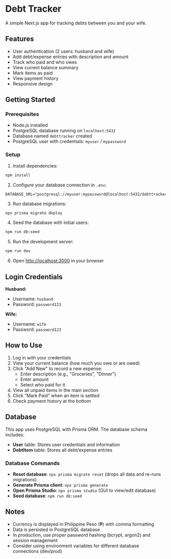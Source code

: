 # Debt Tracker

A simple Next.js app for tracking debts between you and your wife.

## Features

- User authentication (2 users: husband and wife)
- Add debt/expense entries with description and amount
- Track who paid and who owes
- View current balance summary
- Mark items as paid
- View payment history
- Responsive design

## Getting Started

### Prerequisites

- Node.js installed
- PostgreSQL database running on `localhost:5432`
- Database named `debttracker` created
- PostgreSQL user with credentials: `myuser` / `mypassword`

### Setup

1. Install dependencies:
```bash
npm install
```

2. Configure your database connection in `.env`:
```
DATABASE_URL="postgresql://myuser:mypassword@localhost:5432/debttracker"
```

3. Run database migrations:
```bash
npx prisma migrate deploy
```

4. Seed the database with initial users:
```bash
npm run db:seed
```

5. Run the development server:
```bash
npm run dev
```

6. Open [http://localhost:3000](http://localhost:3000) in your browser

## Login Credentials

**Husband:**
- Username: `husband`
- Password: `password123`

**Wife:**
- Username: `wife`
- Password: `password123`

## How to Use

1. Log in with your credentials
2. View your current balance (how much you owe or are owed)
3. Click "Add New" to record a new expense:
   - Enter description (e.g., "Groceries", "Dinner")
   - Enter amount
   - Select who paid for it
4. View all unpaid items in the main section
5. Click "Mark Paid" when an item is settled
6. Check payment history at the bottom

## Database

This app uses PostgreSQL with Prisma ORM. The database schema includes:

- **User** table: Stores user credentials and information
- **DebtItem** table: Stores all debt/expense entries

### Database Commands

- **Reset database**: `npx prisma migrate reset` (drops all data and re-runs migrations)
- **Generate Prisma client**: `npx prisma generate`
- **Open Prisma Studio**: `npx prisma studio` (GUI to view/edit database)
- **Seed database**: `npm run db:seed`

## Notes

- Currency is displayed in Philippine Peso (₱) with comma formatting
- Data is persisted in PostgreSQL database
- In production, use proper password hashing (bcrypt, argon2) and session management
- Consider using environment variables for different database connections (dev/prod)
